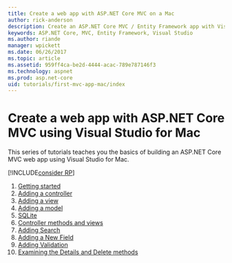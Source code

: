 ```yaml
---
title: Create a web app with ASP.NET Core MVC on a Mac
author: rick-anderson
description: Create an ASP.NET Core MVC / Entity Framework app with Visual Studio for Mac 
keywords: ASP.NET Core, MVC, Entity Framework, Visual Studio
ms.author: riande
manager: wpickett
ms.date: 06/26/2017
ms.topic: article
ms.assetid: 959ff4ca-be2d-4444-acac-789e787146f3
ms.technology: aspnet
ms.prod: asp.net-core
uid: tutorials/first-mvc-app-mac/index
---
```

# Create a web app with ASP.NET Core MVC using Visual Studio for Mac

This series of tutorials teaches you the basics of building an ASP.NET Core MVC web app using Visual Studio for Mac. 

[!INCLUDE[consider RP](../../includes/razor.md)]

1. [Getting started](start-mvc.md)
1. [Adding a controller](adding-controller.md)
1. [Adding a view](adding-view.md)
1. [Adding a model](adding-model.md)
1. [SQLite](working-with-sql.md)
1. [Controller methods and views](controller-methods-views.md)
1. [Adding Search](search.md)
1. [Adding a New Field](new-field.md)
1. [Adding Validation](validation.md)
1. [Examining the Details and Delete methods](xref:tutorials/first-mvc-app/details)
